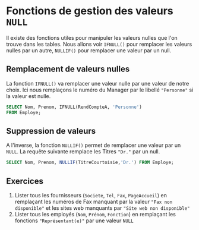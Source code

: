 # Fonctions de gestion des valeurs `NULL`

Il existe des fonctions utiles pour manipuler les valeurs nulles que l'on trouve dans les tables. Nous allons voir `IFNULL()` pour remplacer les valeurs nulles par un autre, `NULLIF()` pour remplacer une valeur par un null.

## Remplacement de valeurs nulles

La fonction `IFNULL()` va remplacer une valeur nulle par une valeur de notre choix. Ici nous remplaçons le numéro du Manager par le libellé `"Personne"` si la valeur est nulle.

```sql
SELECT Nom, Prenom, IFNULL(RendCompteA, 'Personne')  
FROM Employe;
```

## Suppression de valeurs 

A l'inverse, la fonction `NULLIF()` permet de remplacer une valeur par un `NULL`. La requête suivante remplace les Titres `"Dr."` par un null.

```sql
SELECT Nom, Prenom, NULLIF(TitreCourtoisie,'Dr.') FROM Employe;
```

## Exercices

1. Lister tous les fournisseurs (`Societe`, `Tel`, `Fax`, `PageAccueil`) en remplaçant les numéros de Fax manquant par la valeur `"Fax non disponible"` et les sites web manquants par `"Site web non disponible"`
2. Lister tous les employés (`Nom`, `Prénom`, `Fonction`) en remplaçant les fonctions `"Représentant(e)"` par une valeur `NULL`